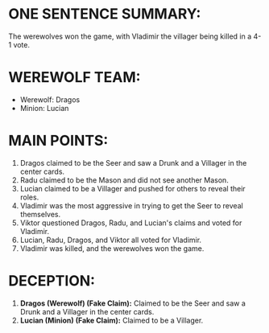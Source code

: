 # ONE SENTENCE SUMMARY:
The werewolves won the game, with Vladimir the villager being killed in a 4-1 vote.

# WEREWOLF TEAM:
- Werewolf: Dragos
- Minion: Lucian

# MAIN POINTS:
1. Dragos claimed to be the Seer and saw a Drunk and a Villager in the center cards.
2. Radu claimed to be the Mason and did not see another Mason.
3. Lucian claimed to be a Villager and pushed for others to reveal their roles.
4. Vladimir was the most aggressive in trying to get the Seer to reveal themselves.
5. Viktor questioned Dragos, Radu, and Lucian's claims and voted for Vladimir.
6. Lucian, Radu, Dragos, and Viktor all voted for Vladimir.
7. Vladimir was killed, and the werewolves won the game.

# DECEPTION:
1. **Dragos (Werewolf) (Fake Claim):** Claimed to be the Seer and saw a Drunk and a Villager in the center cards.
2. **Lucian (Minion) (Fake Claim):** Claimed to be a Villager.